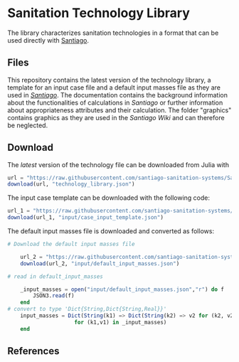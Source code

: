 # Sanitation Technology Library

The library characterizes sanitation technologies in a format that can be used
directly with
[Santiago](https://github.com/santiago-sanitation-systems/Santiago.jl).

## Files
This repository contains the latest version of the technology library, a template for an input case file and a default input masses file as they are used in [_Santiago_](https://github.com/santiago-sanitation-systems/Santiago.jl/tree/a77dec97b3048b53c09a33de8aea7e165f60ef65). The documentation contains the background information about the functionalities of calculations in _Santiago_ or further information about appropriateness attributes and their calculation. 
The folder "graphics" contains graphics as they are used in the _Santiago Wiki_ and can therefore be neglected.

## Download

The _latest_ version of the technology file can be downloaded from Julia
with
```Julia
url = "https://raw.githubusercontent.com/santiago-sanitation-systems/Sanitation-technology-library/master/technology_library.json"
download(url, "technology_library.json")
```

The input case template can be downloaded with the following code:
```Julia
url_1 = "https://raw.githubusercontent.com/santiago-sanitation-systems/Sanitation-technology-library/master/case_input.json"
download(url_1, "input/case_input_template.json")
```
The default input masses file is downloaded and converted as follows:
```Julia
# Download the default input masses file

    url_2 = "https://raw.githubusercontent.com/santiago-sanitation-systems/Sanitation-technology-library/master/default_input_masses.json"
    download(url_2, "input/default_input_masses.json")

# read in default_input_masses

    _input_masses = open("input/default_input_masses.json","r") do f
        JSON3.read(f)
    end
# convert to type 'Dict{String,Dict{String,Real}}'
    input_masses = Dict(String(k1) => Dict(String(k2) => v2 for (k2, v2) in v1)
                     for (k1,v1) in _input_masses)
    end
```
## References
